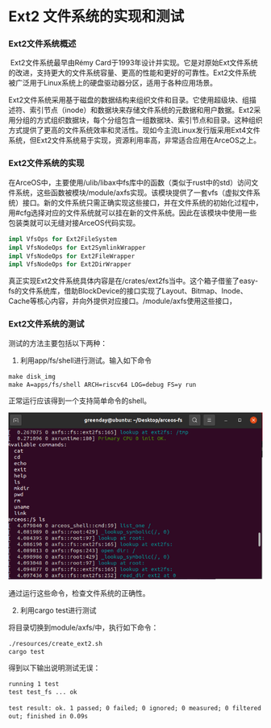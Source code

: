 # Ext2 文件系统的实现和测试

### Ext2文件系统概述

​	Ext2文件系统最早由Rémy Card于1993年设计并实现。它是对原始Ext文件系统的改进，支持更大的文件系统容量、更高的性能和更好的可靠性。Ext2文件系统被广泛用于Linux系统上的硬盘驱动器分区，适用于各种应用场景。

​	 Ext2文件系统采用基于磁盘的数据结构来组织文件和目录。它使用超级块、组描述符、索引节点（inode）和数据块来存储文件系统的元数据和用户数据。Ext2采用分组的方式组织数据块，每个分组包含一组数据块、索引节点和目录。这种组织方式提供了更高的文件系统效率和灵活性。现如今主流Linux发行版采用Ext4文件系统，但Ext2文件系统易于实现，资源利用率高，非常适合应用在ArceOS之上。

### Ext2文件系统的实现

​	在ArceOS中，主要使用/ulib/libax中fs库中的函数（类似于rust中的std）访问文件系统，这些函数被模块/module/axfs实现。该模块提供了一套vfs（虚拟文件系统）接口。新的文件系统只需正确实现这些接口，并在文件系统的初始化过程中，用#cfg选择对应的文件系统就可以挂在新的文件系统。因此在该模块中使用一些包装类就可以无缝对接ArceOS代码实现。

```rust
impl VfsOps for Ext2FileSystem
impl VfsNodeOps for Ext2SymlinkWrapper
impl VfsNodeOps for Ext2FileWrapper
impl VfsNodeOps for Ext2DirWrapper
```

​	真正实现Ext2文件系统具体内容是在/crates/ext2fs当中。这个箱子借鉴了easy-fs的文件系统库，借助BlockDevice的接口实现了Layout、Bitmap、Inode、Cache等核心内容，并向外提供对应接口。/module/axfs使用这些接口，

### Ext2文件系统的测试

测试的方法主要包括以下两种：

1. 利用app/fs/shell进行测试。输入如下命令

```shell
make disk_img
make A=apps/fs/shell ARCH=riscv64 LOG=debug FS=y run
```

正常运行应该得到一个支持简单命令的shell。

![](src/fs1.PNG)

通过运行这些命令，检查文件系统的正确性。

2. 利用cargo test进行测试

将目录切换到module/axfs/中，执行如下命令：

```
./resources/create_ext2.sh
cargo test
```

得到以下输出说明测试无误：

```
running 1 test
test test_fs ... ok

test result: ok. 1 passed; 0 failed; 0 ignored; 0 measured; 0 filtered out; finished in 0.09s
```



